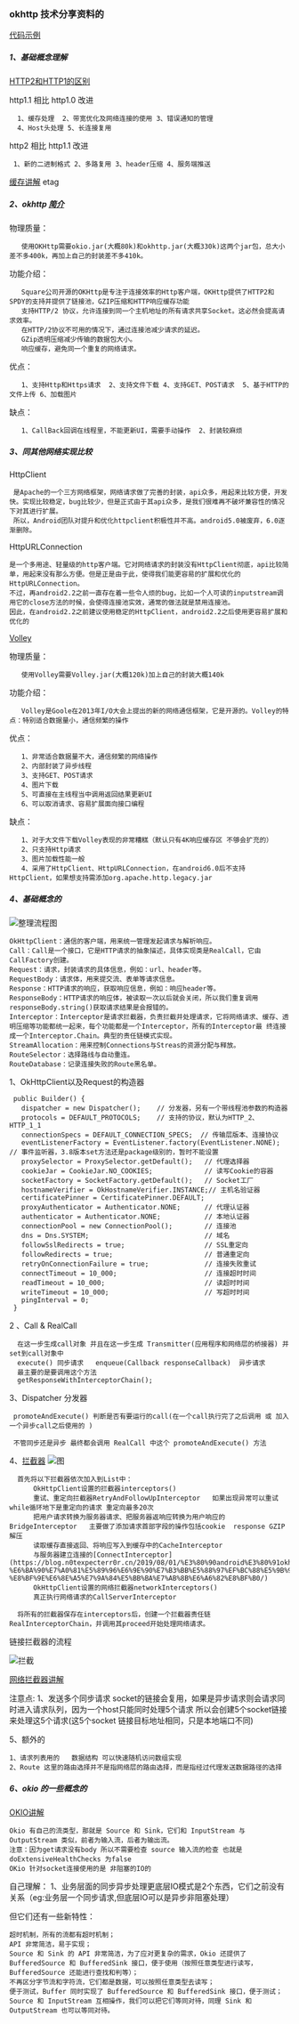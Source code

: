 ### okhttp 技术分享资料的

[代码示例](/src/main/java/okhttp/OkHttpDemo.java)

##### 1、基础概念理解
  [HTTP2和HTTP1的区别](https://juejin.im/entry/5981c5df518825359a2b9476)
  
  http1.1 相比 http1.0 改进
  
      1、缓存处理  2、带宽优化及网络连接的使用 3、错误通知的管理 
      4、Host头处理 5、长连接复用
      
  http2 相比 http1.1 改进
   
     1、新的二进制格式 2、多路复用 3、header压缩 4、服务端推送

  [缓存讲解](https://www.jianshu.com/p/e0dd6791653d)  etag

##### 2、okhttp [简介](https://square.github.io/okhttp/)
 
   物理质量：
   
       使用OKHttp需要okio.jar(大概80k)和okhttp.jar(大概330k)这两个jar包，总大小差不多400k，再加上自己的封装差不多410k。
   
   功能介绍：
   
       Square公司开源的OKHttp是专注于连接效率的Http客户端，OKHttp提供了HTTP2和SPDY的支持并提供了链接池，GZIP压缩和HTTP响应缓存功能
       支持HTTP/2 协议，允许连接到同一个主机地址的所有请求共享Socket。这必然会提高请求效率。
       在HTTP/2协议不可用的情况下，通过连接池减少请求的延迟。
       GZip透明压缩减少传输的数据包大小。
       响应缓存，避免同一个重复的网络请求。
       
   优点：
   
       1、支持Http和Https请求  2、支持文件下载 4、支持GET、POST请求  5、基于HTTP的文件上传 6、加载图片
   
   缺点：
   
       1、CallBack回调在线程里，不能更新UI，需要手动操作  2、封装较麻烦

##### 3、同其他网络实现比较
       
   HttpClient
   
     是Apache的一个三方网络框架，网络请求做了完善的封装，api众多，用起来比较方便，开发快。实现比较稳定，bug比较少，但是正式由于其api众多，是我们很难再不破坏兼容性的情况下对其进行扩展。
     所以，Android团队对提升和优化httpclient积极性并不高。android5.0被废弃，6.0逐渐删除。
     
   HttpURLConnection
   
    是一个多用途、轻量级的http客户端。它对网络请求的封装没有HttpClient彻底，api比较简单，用起来没有那么方便。但是正是由于此，使得我们能更容易的扩展和优化的HttpURLConnection。
    不过，再android2.2之前一直存在着一些令人烦的bug，比如一个人可读的inputstream调用它的close方法的时候，会使得连接池实效，通常的做法就是禁用连接池。
    因此，在android2.2之前建议使用稳定的HttpClient，android2.2之后使用更容易扩展和优化的
    
   [Volley](https://github.com/google/volley)
   
   物理质量：
   
       使用Volley需要Volley.jar(大概120k)加上自己的封装大概140k
   功能介绍：
   
       Volley是Goole在2013年I/O大会上提出的新的网络通信框架，它是开源的。Volley的特点：特别适合数据量小，通信频繁的操作
   优点：
   
       1、非常适合数据量不大，通信频繁的网络操作
       2、内部封装了异步线程
       3、支持GET、POST请求
       4、图片下载
       5、可直接在主线程当中调用返回结果更新UI
       6、可以取消请求、容易扩展面向接口编程
   缺点：
   
       1、对于大文件下载Volley表现的非常糟糕（默认只有4K响应缓存区 不够会扩充的）
       2、只支持Http请求
       3、图片加载性能一般
       4、采用了HttpClient、HttpURLConnection，在android6.0后不支持HttpClient，如果想支持需添加org.apache.http.legacy.jar



#####  4、基础概念的

   ![整理流程图](img/11.jpg)
    
    OkHttpClient：通信的客户端，用来统一管理发起请求与解析响应。
    Call：Call是一个接口，它是HTTP请求的抽象描述，具体实现类是RealCall，它由CallFactory创建。
    Request：请求，封装请求的具体信息，例如：url、header等。
    RequestBody：请求体，用来提交流、表单等请求信息。
    Response：HTTP请求的响应，获取响应信息，例如：响应header等。
    ResponseBody：HTTP请求的响应体，被读取一次以后就会关闭，所以我们重复调用responseBody.string()获取请求结果是会报错的。
    Interceptor：Interceptor是请求拦截器，负责拦截并处理请求，它将网络请求、缓存、透明压缩等功能都统一起来，每个功能都是一个Interceptor，所有的Interceptor最 终连接成一个Interceptor.Chain。典型的责任链模式实现。
    StreamAllocation：用来控制Connections与Streas的资源分配与释放。
    RouteSelector：选择路线与自动重连。
    RouteDatabase：记录连接失败的Route黑名单。

   1、OkHttpClient以及Request的构造器

     public Builder() {
       dispatcher = new Dispatcher();    // 分发器，另有一个带线程池参数的构造器
       protocols = DEFAULT_PROTOCOLS;    // 支持的协议，默认为HTTP_2、HTTP_1_1
       connectionSpecs = DEFAULT_CONNECTION_SPECS;  // 传输层版本、连接协议
       eventListenerFactory = EventListener.factory(EventListener.NONE);  // 事件监听器，3.8版本set方法还是package级别的，暂时不能设置
       proxySelector = ProxySelector.getDefault();   // 代理选择器
       cookieJar = CookieJar.NO_COOKIES;             // 读写Cookie的容器
       socketFactory = SocketFactory.getDefault();   // Socket工厂
       hostnameVerifier = OkHostnameVerifier.INSTANCE;// 主机名验证器
       certificatePinner = CertificatePinner.DEFAULT;
       proxyAuthenticator = Authenticator.NONE;      // 代理认证器
       authenticator = Authenticator.NONE;           // 本地认证器
       connectionPool = new ConnectionPool();        // 连接池
       dns = Dns.SYSTEM;                             // 域名
       followSslRedirects = true;                    // SSL重定向
       followRedirects = true;                       // 普通重定向
       retryOnConnectionFailure = true;              // 连接失败重试
       connectTimeout = 10_000;                      // 连接超时时间
       readTimeout = 10_000;                         // 读超时时间
       writeTimeout = 10_000;                        // 写超时时间
       pingInterval = 0;
     }
  2 、Call & RealCall
  
      在这一步生成call对象 并且在这一步生成 Transmitter(应用程序和网络层的桥接器) 并set到call对象中
      execute() 同步请求   enqueue(Callback responseCallback)  异步请求
      最主要的是要调用这个方法
      getResponseWithInterceptorChain();
      
  3、Dispatcher 分发器
  
     promoteAndExecute() 判断是否有要运行的call(在一个call执行完了之后调用 或 加入一个异步call之后使用的 )

     不管同步还是异步 最终都会调用 RealCall 中这个 promoteAndExecute() 方法

  4、[拦截器](https://juejin.im/post/5aa23fa46fb9a028cb2d3a96) 
     ![图](img/12.png)
     
      首先将以下拦截器依次加入到List中：
          OkHttpClient设置的拦截器interceptors()
          重试、重定向拦截器RetryAndFollowUpInterceptor   如果出现异常可以重试  while循环地下是重定向的请求 重定向最多20次
          把用户请求转换为服务器请求、把服务器返响应转换为用户响应的BridgeInterceptor   主要做了添加请求首部字段的操作包括cookie  response GZIP 解压
          读取缓存直接返回、将响应写入到缓存中的CacheInterceptor
          与服务器建立连接的[ConnectInterceptor](https://blog.n0texpecterr0r.cn/2019/08/01/%E3%80%90android%E3%80%91okhttp-%E6%BA%90%E7%A0%81%E5%89%96%E6%9E%90%E7%B3%BB%E5%88%97%EF%BC%88%E5%9B%9B%EF%BC%89-%E8%BF%9E%E6%8E%A5%E7%9A%84%E5%BB%BA%E7%AB%8B%E6%A6%82%E8%BF%B0/)   
          OkHttpClient设置的网络拦截器networkInterceptors()
          真正执行网络请求的CallServerInterceptor

      将所有的拦截器保存在interceptors后，创建一个拦截器责任链RealInterceptorChain，并调用其proceed开始处理网络请求。
      
   链接拦截器的流程
   
   ![拦截](img/13.png)
   
   [网络拦截器讲解](https://juejin.im/post/6844904196219600910)
   
   注意点: 1、发送多个同步请求 socket的链接会复用，如果是异步请求则会请求同时进入请求队列，因为一个host只能同时处理5个请求
            所以会创建5个socket链接来处理这5个请求(这5个socket 链接目标地址相同，只是本地端口不同)
   
  5、额外的
  
    1、请求列表用的   数据结构 可以快速随机访问数组实现
    2、Route 这里的路由选择并不是指网络层的路由选择，而是指经过代理发送数据路径的选择
##### 6、okio 的一些概念的
   [OKIO讲解](https://www.jianshu.com/p/ea3ef6d7f01b)
    
  
    Okio 有自己的流类型，那就是 Source 和 Sink，它们和 InputStream 与 OutputStream 类似，前者为输入流，后者为输出流。
    注意：因为get请求没有body 所以不需要检查 source 输入流的检查 也就是 doExtensiveHealthChecks 为false
    OKio 针对socket连接使用的是 非阻塞的IO的
    
  自己理解：
     1、业务层面的同步异步处理更底层IO模式是2个东西，它们之前没有关系（eg:业务层一个同步请求,但底层IO可以是异步非阻塞处理）

  但它们还有一些新特性：
  
    超时机制，所有的流都有超时机制；
    API 非常简洁，易于实现；
    Source 和 Sink 的 API 非常简洁，为了应对更复杂的需求，Okio 还提供了 BufferedSource 和 BufferedSink 接口，便于使用（按照任意类型进行读写，BufferedSource 还能进行查找和判等）；
    不再区分字节流和字符流，它们都是数据，可以按照任意类型去读写；
    便于测试，Buffer 同时实现了 BufferedSource 和 BufferedSink 接口，便于测试；
    Source 和 InputStream 互相操作，我们可以把它们等同对待，同理 Sink 和 OutputStream 也可以等同对待。